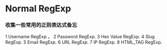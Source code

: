 # Normal RegExp
### 收集一些常用的正则表达式备忘

1 Username RegExp 。
2 Password RegExp.
3 Hex Value RegExp.
4 Slug RegExp.
5 Email RegExp.
6 URL RegExp.
7 IP RegExp.
8 HTML_TAG RegExp.

